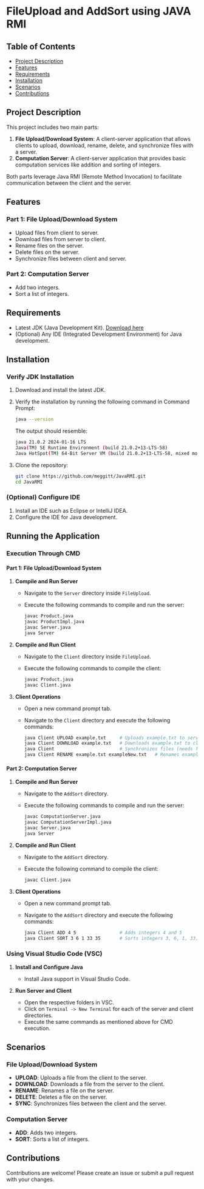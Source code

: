 # FileUpload and AddSort using JAVA RMI

## Table of Contents

- [Project Description](#project-description)
- [Features](#features)
- [Requirements](#requirements)
- [Installation](#installation)
- [Scenarios](#scenarios)
- [Contributions](#contributions)

## Project Description

This project includes two main parts:

1. **File Upload/Download System**: A client-server application that allows clients to upload, download, rename, delete, and synchronize files with a server.
2. **Computation Server**: A client-server application that provides basic computation services like addition and sorting of integers.

Both parts leverage Java RMI (Remote Method Invocation) to facilitate communication between the client and the server.

## Features

### Part 1: File Upload/Download System

- Upload files from client to server.
- Download files from server to client.
- Rename files on the server.
- Delete files on the server.
- Synchronize files between client and server.

### Part 2: Computation Server

- Add two integers.
- Sort a list of integers.

## Requirements

- Latest JDK (Java Development Kit). [Download here](https://www.oracle.com/java/technologies/downloads/)
- (Optional) Any IDE (Integrated Development Environment) for Java development.

## Installation

### Verify JDK Installation

1. Download and install the latest JDK.
2. Verify the installation by running the following command in Command Prompt:

   ```sh
   java --version
   ```

   The output should resemble:

   ```sh
   java 21.0.2 2024-01-16 LTS
   Java(TM) SE Runtime Environment (build 21.0.2+13-LTS-58)
   Java HotSpot(TM) 64-Bit Server VM (build 21.0.2+13-LTS-58, mixed mode, sharing)
3. Clone the repository:
   ```sh
   git clone https://github.com/meggitt/JavaRMI.git
   cd JavaRMI
   ```


### (Optional) Configure IDE

1. Install an IDE such as Eclipse or IntelliJ IDEA.
2. Configure the IDE for Java development.

## Running the Application

### Execution Through CMD

#### Part 1: File Upload/Download System

1. **Compile and Run Server**
   - Navigate to the `Server` directory inside `FileUpload`.
   - Execute the following commands to compile and run the server:

     ```sh
     javac Product.java
     javac ProductImpl.java
     javac Server.java
     java Server
     ```

2. **Compile and Run Client**
   - Navigate to the `Client` directory inside `FileUpload`.
   - Execute the following commands to compile the client:

     ```sh
     javac Product.java
     javac Client.java
     ```

3. **Client Operations**
   - Open a new command prompt tab.
   - Navigate to the `Client` directory and execute the following commands:

     ```sh
     java Client UPLOAD example.txt     # Uploads example.txt to server_folder
     java Client DOWNLOAD example.txt   # Downloads example.txt to client_folder (downloaded_example.txt)
     java Client                        # Synchronizes files (needs further inputs)
     java Client RENAME example.txt exampleNew.txt   # Renames example.txt to exampleNew.txt on server
     ```

#### Part 2: Computation Server

1. **Compile and Run Server**
   - Navigate to the `AddSort` directory.
   - Execute the following commands to compile and run the server:

     ```sh
     javac ComputationServer.java
     javac ComputationServerImpl.java
     javac Server.java
     java Server
     ```

2. **Compile and Run Client**
   - Navigate to the `AddSort` directory.
   - Execute the following command to compile the client:

     ```sh
     javac Client.java
     ```

3. **Client Operations**
   - Open a new command prompt tab.
   - Navigate to the `AddSort` directory and execute the following commands:

     ```sh
     java Client ADD 4 5                # Adds integers 4 and 5
     java Client SORT 3 6 1 33 35       # Sorts integers 3, 6, 1, 33, 35
     ```

### Using Visual Studio Code (VSC)

1. **Install and Configure Java**
   - Install Java support in Visual Studio Code.

2. **Run Server and Client**
   - Open the respective folders in VSC.
   - Click on `Terminal -> New Terminal` for each of the server and client directories.
   - Execute the same commands as mentioned above for CMD execution.


## Scenarios

### File Upload/Download System

- **UPLOAD**: Uploads a file from the client to the server.
- **DOWNLOAD**: Downloads a file from the server to the client.
- **RENAME**: Renames a file on the server.
- **DELETE**: Deletes a file on the server.
- **SYNC**: Synchronizes files between the client and the server.

### Computation Server

- **ADD**: Adds two integers.
- **SORT**: Sorts a list of integers.

## Contributions

Contributions are welcome! Please create an issue or submit a pull request with your changes.
